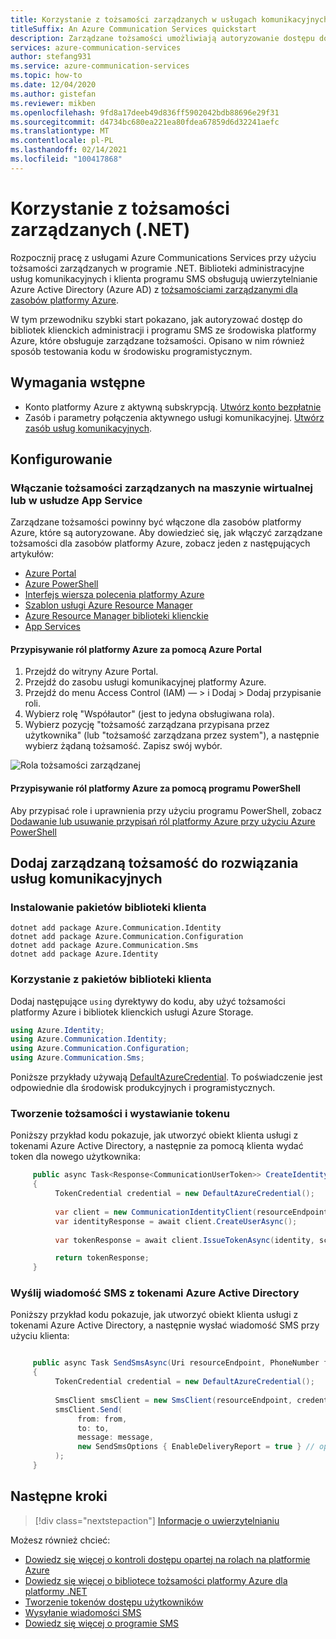 ```yaml
---
title: Korzystanie z tożsamości zarządzanych w usługach komunikacyjnych (.NET)
titleSuffix: An Azure Communication Services quickstart
description: Zarządzane tożsamości umożliwiają autoryzowanie dostępu do usług Azure Communications Services z aplikacji uruchamianych na maszynach wirtualnych platformy Azure, aplikacjach funkcji i innych zasobach.
services: azure-communication-services
author: stefang931
ms.service: azure-communication-services
ms.topic: how-to
ms.date: 12/04/2020
ms.author: gistefan
ms.reviewer: mikben
ms.openlocfilehash: 9fd8a17deeb49d836ff5902042bdb88696e29f31
ms.sourcegitcommit: d4734bc680ea221ea80fdea67859d6d32241aefc
ms.translationtype: MT
ms.contentlocale: pl-PL
ms.lasthandoff: 02/14/2021
ms.locfileid: "100417868"
---
```

# <a name="use-managed-identities-net"></a>Korzystanie z tożsamości zarządzanych (.NET)

Rozpocznij pracę z usługami Azure Communications Services przy użyciu tożsamości zarządzanych w programie .NET. Biblioteki administracyjne usług komunikacyjnych i klienta programu SMS obsługują uwierzytelnianie Azure Active Directory (Azure AD) z [tożsamościami zarządzanymi dla zasobów platformy Azure](../../active-directory/managed-identities-azure-resources/overview.md).

W tym przewodniku szybki start pokazano, jak autoryzować dostęp do bibliotek klienckich administracji i programu SMS ze środowiska platformy Azure, które obsługuje zarządzane tożsamości. Opisano w nim również sposób testowania kodu w środowisku programistycznym.

## <a name="prerequisites"></a>Wymagania wstępne

 - Konto platformy Azure z aktywną subskrypcją. [Utwórz konto bezpłatnie](https://azure.microsoft.com/free)
 - Zasób i parametry połączenia aktywnego usługi komunikacyjnej. [Utwórz zasób usług komunikacyjnych](https://docs.microsoft.com/azure/communication-services/quickstarts/create-communication-resource?tabs=windows&pivots=platform-azp).

## <a name="setting-up"></a>Konfigurowanie

### <a name="enable-managed-identities-on-a-virtual-machine-or-app-service"></a>Włączanie tożsamości zarządzanych na maszynie wirtualnej lub w usłudze App Service

Zarządzane tożsamości powinny być włączone dla zasobów platformy Azure, które są autoryzowane. Aby dowiedzieć się, jak włączyć zarządzane tożsamości dla zasobów platformy Azure, zobacz jeden z następujących artykułów:

- [Azure Portal](../../active-directory/managed-identities-azure-resources/qs-configure-portal-windows-vm.md)
- [Azure PowerShell](../../active-directory/managed-identities-azure-resources/qs-configure-powershell-windows-vm.md)
- [Interfejs wiersza polecenia platformy Azure](../../active-directory/managed-identities-azure-resources/qs-configure-cli-windows-vm.md)
- [Szablon usługi Azure Resource Manager](../../active-directory/managed-identities-azure-resources/qs-configure-template-windows-vm.md)
- [Azure Resource Manager biblioteki klienckie](../../active-directory/managed-identities-azure-resources/qs-configure-sdk-windows-vm.md)
- [App Services](../../app-service/overview-managed-identity.md)

#### <a name="assign-azure-roles-with-the-azure-portal"></a>Przypisywanie ról platformy Azure za pomocą Azure Portal

1. Przejdź do witryny Azure Portal.
1. Przejdź do zasobu usługi komunikacyjnej platformy Azure.
1. Przejdź do menu Access Control (IAM) — > i Dodaj > Dodaj przypisanie roli.
1. Wybierz rolę "Współautor" (jest to jedyna obsługiwana rola).
1. Wybierz pozycję "tożsamość zarządzana przypisana przez użytkownika" (lub "tożsamość zarządzana przez system"), a następnie wybierz żądaną tożsamość. Zapisz swój wybór.

![Rola tożsamości zarządzanej](media/managed-identity-assign-role.png)

#### <a name="assign-azure-roles-with-powershell"></a>Przypisywanie ról platformy Azure za pomocą programu PowerShell

Aby przypisać role i uprawnienia przy użyciu programu PowerShell, zobacz [Dodawanie lub usuwanie przypisań ról platformy Azure przy użyciu Azure PowerShell](../../../articles/role-based-access-control/role-assignments-powershell.md)

## <a name="add-managed-identity-to-your-communication-services-solution"></a>Dodaj zarządzaną tożsamość do rozwiązania usług komunikacyjnych

### <a name="install-the-client-library-packages"></a>Instalowanie pakietów biblioteki klienta

```console
dotnet add package Azure.Communication.Identity
dotnet add package Azure.Communication.Configuration
dotnet add package Azure.Communication.Sms
dotnet add package Azure.Identity
```

### <a name="use-the-client-library-packages"></a>Korzystanie z pakietów biblioteki klienta

Dodaj następujące `using` dyrektywy do kodu, aby użyć tożsamości platformy Azure i bibliotek klienckich usługi Azure Storage.

```csharp
using Azure.Identity;
using Azure.Communication.Identity;
using Azure.Communication.Configuration;
using Azure.Communication.Sms;
```

Poniższe przykłady używają [DefaultAzureCredential](https://docs.microsoft.com/dotnet/api/azure.identity.defaultazurecredential). To poświadczenie jest odpowiednie dla środowisk produkcyjnych i programistycznych.

### <a name="create-an-identity-and-issue-a-token"></a>Tworzenie tożsamości i wystawianie tokenu

Poniższy przykład kodu pokazuje, jak utworzyć obiekt klienta usługi z tokenami Azure Active Directory, a następnie za pomocą klienta wydać token dla nowego użytkownika:

```csharp
     public async Task<Response<CommunicationUserToken>> CreateIdentityAndIssueTokenAsync(Uri resourceEdnpoint) 
     {
          TokenCredential credential = new DefaultAzureCredential();
     
          var client = new CommunicationIdentityClient(resourceEndpoint, credential);
          var identityResponse = await client.CreateUserAsync();
     
          var tokenResponse = await client.IssueTokenAsync(identity, scopes: new [] { CommunicationTokenScope.VoIP });

          return tokenResponse;
     }
```

### <a name="send-an-sms-with-azure-active-directory-tokens"></a>Wyślij wiadomość SMS z tokenami Azure Active Directory

Poniższy przykład kodu pokazuje, jak utworzyć obiekt klienta usługi z tokenami Azure Active Directory, a następnie wysłać wiadomość SMS przy użyciu klienta:

```csharp

     public async Task SendSmsAsync(Uri resourceEndpoint, PhoneNumber from, PhoneNumber to, string message)
     {
          TokenCredential credential = new DefaultAzureCredential();
     
          SmsClient smsClient = new SmsClient(resourceEndpoint, credential);
          smsClient.Send(
               from: from,
               to: to,
               message: message,
               new SendSmsOptions { EnableDeliveryReport = true } // optional
          );
     }
```

## <a name="next-steps"></a>Następne kroki

> [!div class="nextstepaction"]
> [Informacje o uwierzytelnianiu](../concepts/authentication.md)

Możesz również chcieć:

- [Dowiedz się więcej o kontroli dostępu opartej na rolach na platformie Azure](../../../articles/role-based-access-control/index.yml)
- [Dowiedz się więcej o bibliotece tożsamości platformy Azure dla platformy .NET](https://docs.microsoft.com/dotnet/api/overview/azure/identity-readme)
- [Tworzenie tokenów dostępu użytkowników](../quickstarts/access-tokens.md)
- [Wysyłanie wiadomości SMS](../quickstarts/telephony-sms/send.md)
- [Dowiedz się więcej o programie SMS](../concepts/telephony-sms/concepts.md)

